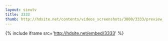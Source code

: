 ```yaml
---
layout: sieutv
title: 3333
thumb: http://hdsite.net/contents/videos_screenshots/3000/3333/preview_360p.mp4.jpg
---
```

{% include iframe src='http://hdsite.net/embed/3333' %}
 
